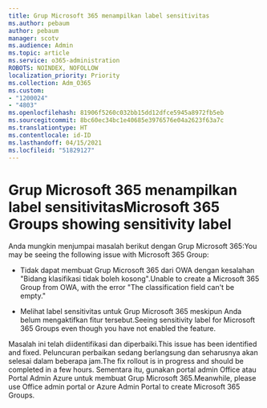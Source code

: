 ```yaml
---
title: Grup Microsoft 365 menampilkan label sensitivitas
ms.author: pebaum
author: pebaum
manager: scotv
ms.audience: Admin
ms.topic: article
ms.service: o365-administration
ROBOTS: NOINDEX, NOFOLLOW
localization_priority: Priority
ms.collection: Adm_O365
ms.custom:
- "1200024"
- "4803"
ms.openlocfilehash: 81906f5260c032bb15dd12dfce5945a8972fb5eb
ms.sourcegitcommit: 8bc60ec34bc1e40685e3976576e04a2623f63a7c
ms.translationtype: HT
ms.contentlocale: id-ID
ms.lasthandoff: 04/15/2021
ms.locfileid: "51829127"
---
```

# <a name="microsoft-365-groups-showing-sensitivity-label"></a><span data-ttu-id="4bab5-102">Grup Microsoft 365 menampilkan label sensitivitas</span><span class="sxs-lookup"><span data-stu-id="4bab5-102">Microsoft 365 Groups showing sensitivity label</span></span>

<span data-ttu-id="4bab5-103">Anda mungkin menjumpai masalah berikut dengan Grup Microsoft 365:</span><span class="sxs-lookup"><span data-stu-id="4bab5-103">You may be seeing the following issue with Microsoft 365 Group:</span></span>

- <span data-ttu-id="4bab5-104">Tidak dapat membuat Grup Microsoft 365 dari OWA dengan kesalahan "Bidang klasifikasi tidak boleh kosong".</span><span class="sxs-lookup"><span data-stu-id="4bab5-104">Unable to create a Microsoft 365 Group from OWA, with the error "The classification field can't be empty."</span></span>

- <span data-ttu-id="4bab5-105">Melihat label sensitivitas untuk Grup Microsoft 365 meskipun Anda belum mengaktifkan fitur tersebut.</span><span class="sxs-lookup"><span data-stu-id="4bab5-105">Seeing sensitivity label for Microsoft 365 Groups even though you have not enabled the feature.</span></span>

<span data-ttu-id="4bab5-106">Masalah ini telah diidentifikasi dan diperbaiki.</span><span class="sxs-lookup"><span data-stu-id="4bab5-106">This issue has been identified and fixed.</span></span> <span data-ttu-id="4bab5-107">Peluncuran perbaikan sedang berlangsung dan seharusnya akan selesai dalam beberapa jam.</span><span class="sxs-lookup"><span data-stu-id="4bab5-107">The fix rollout is in progress and should be completed in a few hours.</span></span> <span data-ttu-id="4bab5-108">Sementara itu, gunakan portal admin Office atau Portal Admin Azure untuk membuat Grup Microsoft 365.</span><span class="sxs-lookup"><span data-stu-id="4bab5-108">Meanwhile, please use Office admin portal or Azure Admin Portal to create Microsoft 365 Groups.</span></span>  

